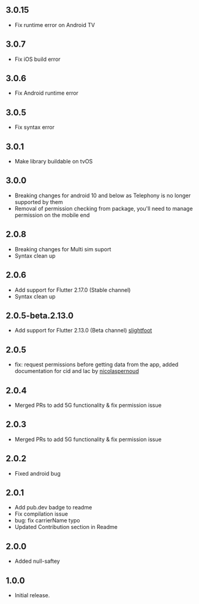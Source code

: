 ## 3.0.15
* Fix runtime error on Android TV 

## 3.0.7
* Fix iOS build error 

## 3.0.6
* Fix Android runtime error 

## 3.0.5
* Fix syntax error 

## 3.0.1
* Make library buildable on tvOS 

## 3.0.0
* Breaking changes for android 10 and below as Telephony is no longer supported by them 
* Removal of permission checking from package, you'll need to manage permission on the mobile end 

## 2.0.8
* Breaking changes for Multi sim suport
* Syntax clean up

## 2.0.6
* Add support for Flutter 2.17.0 (Stable channel)
* Syntax clean up

## 2.0.5-beta.2.13.0
* Add support for Flutter 2.13.0 (Beta channel) [slightfoot](https://github.com/slightfoot)

## 2.0.5
* fix: request permissions before getting data from the app, added documentation for cid and lac  by [nicolaspernoud](https://github.com/nicolaspernoud)

## 2.0.4
* Merged PRs to add 5G functionality & fix permission issue

## 2.0.3
* Merged PRs to add 5G functionality & fix permission issue

## 2.0.2
* Fixed android bug
## 2.0.1
* Add pub.dev badge to readme 
* Fix compilation issue 
* bug: fix carrierName typo
* Updated Contribution section in Readme 

## 2.0.0
* Added null-saftey

## 1.0.0
* Initial release.
